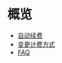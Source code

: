 # 概览

* [自动续费](charge/renew/autorenew)
* [变更计费方式](charge/renew/change)
* [FAQ](charge/renew/renewfaq)










    
   
   
    
        
